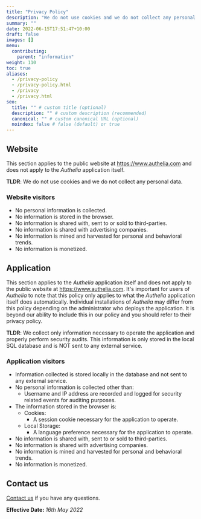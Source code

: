 ```yaml
---
title: "Privacy Policy"
description: "We do not use cookies and we do not collect any personal data."
summary: ""
date: 2022-06-15T17:51:47+10:00
draft: false
images: []
menu:
  contributing:
    parent: "information"
weight: 110
toc: true
aliases:
  - /privacy-policy
  - /privacy-policy.html
  - /privacy
  - /privacy.html
seo:
  title: "" # custom title (optional)
  description: "" # custom description (recommended)
  canonical: "" # custom canonical URL (optional)
  noindex: false # false (default) or true
---
```


## Website

This section applies to the public website at https://www.authelia.com and does not apply to the _Authelia_ application
itself.

__TLDR__: We do not use cookies and we do not collect any personal data.

### Website visitors

* No personal information is collected.
* No information is stored in the browser.
* No information is shared with, sent to or sold to third-parties.
* No information is shared with advertising companies.
* No information is mined and harvested for personal and behavioral trends.
* No information is monetized.

## Application

This section applies to the _Authelia_ application itself and does not apply to the public website
at https://www.authelia.com. It's important for users of _Authelia_ to note that this policy only applies to what the
_Authelia_ application itself does automatically. Individual installations of _Authelia_ may differ from this policy
depending on the administrator who deploys the application. It is beyond our ability to include this in our policy and
you should refer to their privacy policy.

__TLDR__: We collect only information necessary to operate the application and properly perform security audits. This
information is only stored in the local SQL database and is NOT sent to any external service.

### Application visitors

* Information collected is stored locally in the database and not sent to any external service.
* No personal information is collected other than:
  * Username and IP address are recorded and logged for security related events for auditing purposes.
* The information stored in the browser is:
  * Cookies:
    * A session cookie necessary for the application to operate.
  * Local Storage:
    * A language preference necessary for the application to operate.
* No information is shared with, sent to or sold to third-parties.
* No information is shared with advertising companies.
* No information is mined and harvested for personal and behavioral trends.
* No information is monetized.

## Contact us

[Contact us](../information/contact.md) if you have any questions.

__Effective Date:__ *16th May 2022*
